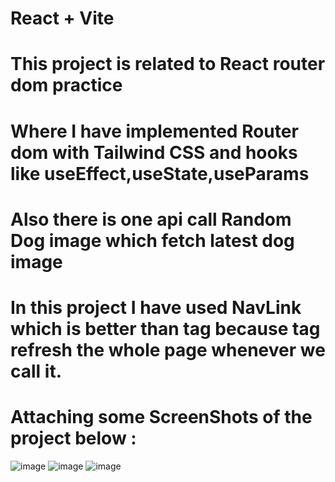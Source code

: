 # React + Vite

# This project is related to React router dom practice
# Where I have implemented Router dom with Tailwind CSS and hooks like useEffect,useState,useParams
# Also there is one api call Random Dog image which fetch latest dog image 
# In this project I have used NavLink which is better than <a> tag because <a> tag refresh the whole page whenever we call it.
# Attaching some ScreenShots of the project below :
![image](https://github.com/SuryaMazumder/react-router-dom/assets/44900583/ea53fbab-871e-4f22-89a2-a72b879028cd)
![image](https://github.com/SuryaMazumder/react-router-dom/assets/44900583/a4da4e92-3132-4153-b482-42fc1a3af868)
![image](https://github.com/SuryaMazumder/react-router-dom/assets/44900583/e47fd056-7960-4d7c-bb4e-d92433046089)
